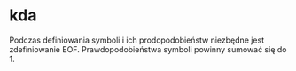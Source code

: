 # kda

Podczas definiowania symboli i ich prodopodobieństw niezbędne jest zdefiniowanie EOF.
Prawdopodobieństwa symboli powinny sumować się do 1.